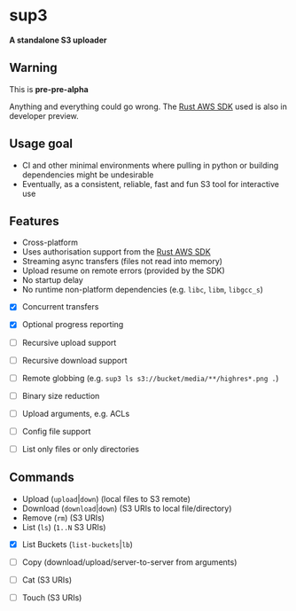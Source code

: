 # sup3

**A standalone S3 uploader**

## Warning
This is **pre-pre-alpha**

Anything and everything could go wrong. The [Rust AWS SDK](https://github.com/awslabs/aws-sdk-rust) used is also in developer preview.

## Usage goal
* CI and other minimal environments where pulling in python or building dependencies might be undesirable
* Eventually, as a consistent, reliable, fast and fun S3 tool for interactive use


## Features
* Cross-platform
* Uses authorisation support from the [Rust AWS SDK](https://github.com/awslabs/aws-sdk-rust)
* Streaming async transfers (files not read into memory)
* Upload resume on remote errors (provided by the SDK)
* No startup delay
* No runtime non-platform dependencies (e.g. `libc`, `libm`, `libgcc_s`)
* [x] Concurrent transfers
* [x] Optional progress reporting
* [ ] Recursive upload support
* [ ] Recursive download support
* [ ] Remote globbing (e.g. `sup3 ls s3://bucket/media/**/highres*.png .`)
* [ ] Binary size reduction
* [ ] Upload arguments, e.g. ACLs
* [ ] Config file support
* [ ] List only files or only directories


## Commands
* Upload (`upload`|`down`) (local files to S3 remote)
* Download (`download`|`down`) (S3 URIs to local file/directory)
* Remove (`rm`) (S3 URIs)
* List (`ls`) (`1..N` S3 URIs)
* [x] List Buckets (`list-buckets`|`lb`)
* [ ] Copy (download/upload/server-to-server from arguments)
* [ ] Cat (S3 URIs)
* [ ] Touch (S3 URIs)

